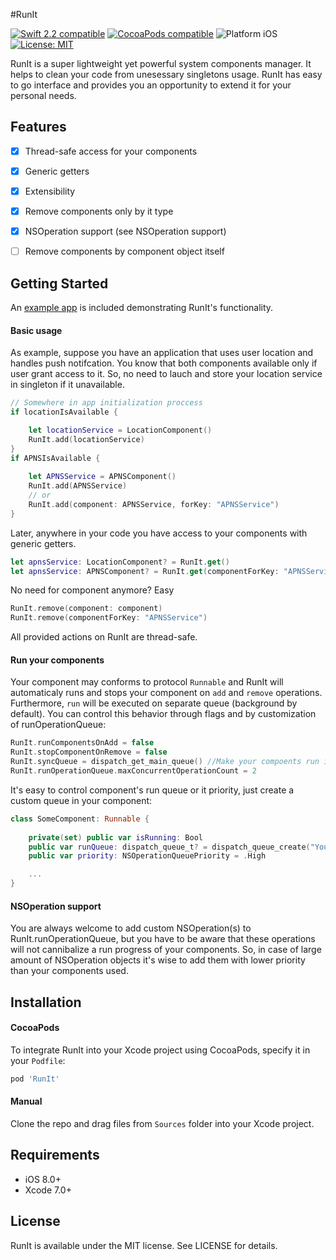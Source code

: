 #RunIt

<p align="left">
<a href="https://developer.apple.com/swift"><img src="https://img.shields.io/badge/Swift_2.2-compatible-4BC51D.svg?style=flat" alt="Swift 2.2 compatible" /></a>
<a href="https://cocoapods.org/pods/tablekit"><img src="https://img.shields.io/badge/pod-0.2.0-blue.svg" alt="CocoaPods compatible" /></a>
<img src="https://img.shields.io/badge/platform-iOS-blue.svg?style=flat" alt="Platform iOS" />
<a href="https://raw.githubusercontent.com/maxsokolov/tablekit/master/LICENSE"><img src="http://img.shields.io/badge/license-MIT-blue.svg?style=flat" alt="License: MIT" /></a>
</p>

RunIt is a super lightweight yet powerful system components manager. It helps to clean your code from unesessary singletons usage. RunIt has easy to go interface and provides you an opportunity to extend it for your personal needs.

## Features

- [x] Thread-safe access for your components
- [x] Generic getters
- [x] Extensibility
- [x] Remove components only by it type
- [x] NSOperation support (see NSOperation support)
- [ ] Remove components by component object itself


## Getting Started

An [example app](Demo) is included demonstrating RunIt's functionality.

#### Basic usage

As example, suppose you have an application that uses user location and handles push notifcation. You know that both components available only if user grant access to it. So, no need to lauch and store your location service in singleton if it unavailable.
```swift
// Somewhere in app initialization proccess
if locationIsAvailable {

	let locationService = LocationComponent()
	RunIt.add(locationService)
}
if APNSIsAvailable {
	
	let APNSService = APNSComponent()
	RunIt.add(APNSService)
	// or
	RunIt.add(component: APNSService, forKey: "APNSService")
}
```
Later, anywhere in your code you have access to your components with generic getters.
```swift
let apnsService: LocationComponent? = RunIt.get()
let apnsService: APNSComponent? = RunIt.get(componentForKey: "APNSService")
```
No need for component anymore? Easy 
```swift
RunIt.remove(component: component)
RunIt.remove(componentForKey: "APNSService")
```
All provided actions on RunIt are thread-safe. 

#### Run your components

Your component may conforms to protocol `Runnable` and RunIt will automaticaly runs and stops your component on `add` and `remove` operations. Furthermore, `run` will be executed on separate queue (background by default). You can control this behavior through flags and by customization of runOperationQueue:
```swift
RunIt.runComponentsOnAdd = false
RunIt.stopComponentOnRemove = false
RunIt.syncQueue = dispatch_get_main_queue() //Make your compoents run in main thread
RunIt.runOperationQueue.maxConcurrentOperationCount = 2
```

It's easy to control component's run queue or it priority, just create a custom queue in your component:
```swift
class SomeComponent: Runnable {
    
    private(set) public var isRunning: Bool
    public var runQueue: dispatch_queue_t? = dispatch_queue_create("YourQueue", DISPATCH_QUEUE_CONCURRENT)
    public var priority: NSOperationQueuePriority = .High

    ...
}
```

#### NSOperation support

You are always welcome to add custom NSOperation(s) to RunIt.runOperationQueue, but you have to be aware that these operations will not cannibalize a run progress of your components. So, in case of large amount of NSOperation objects it's wise to add them with lower priority than your components used.

## Installation

#### CocoaPods
To integrate RunIt into your Xcode project using CocoaPods, specify it in your `Podfile`:

```ruby
pod 'RunIt'
```

#### Manual
Clone the repo and drag files from `Sources` folder into your Xcode project.

## Requirements

- iOS 8.0+
- Xcode 7.0+

## License

RunIt is available under the MIT license. See LICENSE for details.